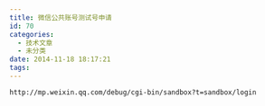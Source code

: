 ```yaml
---
title: 微信公共账号测试号申请
id: 70
categories:
  - 技术文章
  - 未分类
date: 2014-11-18 18:17:21
tags:
---
```


`http://mp.weixin.qq.com/debug/cgi-bin/sandbox?t=sandbox/login`